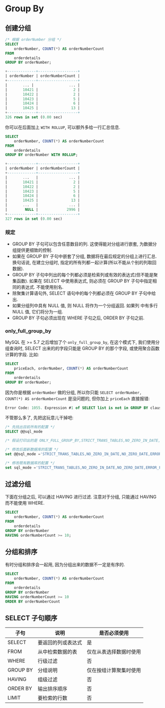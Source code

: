 # Group By

## 创建分组

```sql
/* 根据 orderNumber 分组 */
SELECT 
    orderNumber, COUNT(*) AS orderNumberCount
FROM
    orderdetails
GROUP BY orderNumber;
```

```sql
+-------------+------------------+
| orderNumber | orderNumberCount |
+-------------+------------------+
|       ... |                ... |
|       10421 |                2 |
|       10422 |                2 |
|       10423 |                5 |
|       10424 |                6 |
|       10425 |               13 |
+-------------+------------------+
326 rows in set (0.00 sec)
```

你可以在后面加上 `WITH ROLLUP`, 可以额外多给一行汇总信息.

```sql
SELECT 
    orderNumber, COUNT(*) AS orderNumberCount
FROM
    orderdetails
GROUP BY orderNumber WITH ROLLUP;
```

```sql
+-------------+------------------+
| orderNumber | orderNumberCount |
+-------------+------------------+
|       ...   |              ... |
|       10421 |                2 |
|       10422 |                2 |
|       10423 |                5 |
|       10424 |                6 |
|       10425 |               13 |
|       ...   |              ... |
|        NULL |             2996 |
+-------------+------------------+
327 rows in set (0.00 sec)
```

### 规定

- GROUP BY 子句可以包含任意数目的列. 这使得能对分组进行嵌套, 为数据分组提供更细致的控制.
- 如果在 GROUP BY 子句中嵌套了分组, 数据将在最后规定的分组上进行汇总. 换句话说, 在建立分组时, 指定的所有列都一起计算(所以不能从个别的列取回数据).
- GROUP BY 子句中列出的每个列都必须是检索列或有效的表达式(但不能是聚集函数). 如果在 SELECT 中使用表达式, 则必须在 GROUP BY 子句中指定相同的表达式. 不能使用别名.
- 除聚集计算语句外, SELECT 语句中的每个列都必须在 GROUP BY 子句中给出.
- 如果分组列中具有 NULL 值, 则 NULL 将作为一个分组返回. 如果列 中有多行 NULL 值, 它们将分为一组.
- GROUP BY 子句必须出现在 WHERE 子句之后, ORDER BY 子句之前.

### only_full_group_by

MySQL 在 >= 5.7 之后增加了个 `only_full_group_by`, 在这个模式下, 我们使用分组查询时, SELECT 出来的的字段只能是 GROUP BY 的那个字段, 或使用聚合函数计算的字段. 比如:

```sql
SELECT 
    priceEach, orderNumber, COUNT(*) AS orderNumberCount
FROM
    orderdetails
GROUP BY orderNumber;
```

因为你是根据 `orderNumber` 做的分组, 所以你只能 `SELECT orderNumber, COUNT(*) AS orderNumberCount` 是没问题的, 但你加上 `priceEach` 直接报错:

```sql
Error Code: 1055. Expression #1 of SELECT list is not in GROUP BY clause and contains nonaggregated column 'orderdetails.priceEach' which is not functionally dependent on columns in GROUP BY clause; this is incompatible with sql_mode=only_full_group_by
```

不管那么多了, 先把这玩意儿干掉吧:

```sql
/* 先找出目前所有的配置 */
SELECT @@sql_mode 

/* 假设打印出的是 ONLY_FULL_GROUP_BY,STRICT_TRANS_TABLES,NO_ZERO_IN_DATE,NO_ZERO_DATE,ERROR_FOR_DIVISION_BY_ZERO,NO_ENGINE_SUBSTITUTION */

/* 修改后面新数据库的配置 */
set @@sql_mode ='STRICT_TRANS_TABLES,NO_ZERO_IN_DATE,NO_ZERO_DATE,ERROR_FOR_DIVISION_BY_ZERO,NO_ENGINE_SUBSTITUTION';

/* 修改既有数据库的配置 */
set sql_mode ='STRICT_TRANS_TABLES,NO_ZERO_IN_DATE,NO_ZERO_DATE,ERROR_FOR_DIVISION_BY_ZERO,NO_ENGINE_SUBSTITUTION';
```

## 过滤分组

下面在分组之后, 可以通过 HAVING 进行过滤. 注意对于分组, 只能通过 HAVING 而不能使用 WHERE.

```sql
SELECT 
    orderNumber, COUNT(*) AS orderNumberCount
FROM
    orderdetails
GROUP BY orderNumber
HAVING orderNumberCount >= 10;
```

## 分组和排序

有时分组和排序会一起用, 因为分组出来的数据不一定是有序的.

```sql
SELECT 
    orderNumber, COUNT(*) AS orderNumberCount
FROM
    orderdetails
GROUP BY orderNumber
HAVING orderNumberCount >= 10
ORDER BY orderNumberCount
```

## SELECT 子句顺序

| 子句     | 说明               | 是否必须使用           |
| -------- | ------------------ | ---------------------- |
| SELECT   | 要返回的列或表达式 | 是                     |
| FROM     | 从中检索数据的表   | 仅在从表选择数据时使用 |
| WHERE    | 行级过滤           | 否                     |
| GROUP BY | 分组说明           | 仅在按组计算聚集时使用 |
| HAVING   | 组级过滤           | 否                     |
| ORDER BY | 输出排序顺序       | 否                     |
| LIMIT    | 要检索的行数       | 否                     |
